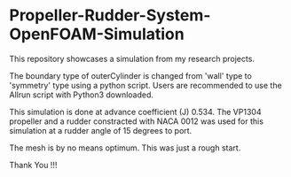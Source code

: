 # Propeller-Rudder-System-OpenFOAM-Simulation
This repository showcases a simulation from my research projects.

The boundary type of outerCylinder is changed from 'wall' type to
'symmetry' type using a python script. Users are recommended to 
use the Allrun script with Python3 downloaded.

This simulation is done at advance coefficient (J) 0.534. The
VP1304 propeller and a rudder constracted with NACA 0012 was 
used for this simulation at a rudder angle of 15 degrees to port.

The mesh is by no means optimum. This was just a rough start.

Thank You !!!



